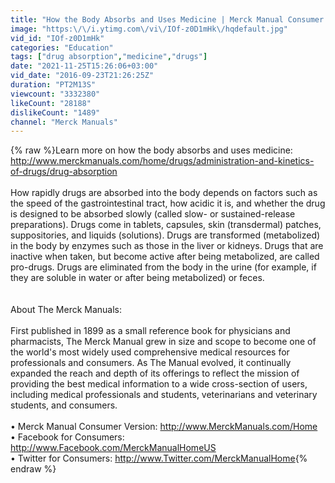 ```yaml
---
title: "How the Body Absorbs and Uses Medicine | Merck Manual Consumer Version"
image: "https:\/\/i.ytimg.com\/vi\/IOf-z0D1mHk\/hqdefault.jpg"
vid_id: "IOf-z0D1mHk"
categories: "Education"
tags: ["drug absorption","medicine","drugs"]
date: "2021-11-25T15:26:06+03:00"
vid_date: "2016-09-23T21:26:25Z"
duration: "PT2M13S"
viewcount: "3332380"
likeCount: "28188"
dislikeCount: "1489"
channel: "Merck Manuals"
---
```

{% raw %}Learn more on how the body absorbs and uses medicine: <a rel="nofollow" target="blank" href="http://www.merckmanuals.com/home/drugs/administration-and-kinetics-of-drugs/drug-absorption">http://www.merckmanuals.com/home/drugs/administration-and-kinetics-of-drugs/drug-absorption</a><br /><br />How rapidly drugs are absorbed into the body depends on factors such as the speed of the gastrointestinal tract, how acidic it is, and whether the drug is designed to be absorbed slowly (called slow- or sustained-release preparations). Drugs come in tablets, capsules, skin (transdermal) patches, suppositories, and liquids (solutions). Drugs are transformed (metabolized) in the body by enzymes such as those in the liver or kidneys. Drugs that are inactive when taken, but become active after being metabolized, are called pro-drugs. Drugs are eliminated from the body in the urine (for example, if they are soluble in water or after being metabolized) or feces.<br /><br /><br />About The Merck Manuals:<br /><br />First published in 1899 as a small reference book for physicians and pharmacists, The Merck Manual grew in size and scope to become one of the world's most widely used comprehensive medical resources for professionals and consumers. As The Manual evolved, it continually expanded the reach and depth of its offerings to reflect the mission of providing the best medical information to a wide cross-section of users, including medical professionals and students, veterinarians and veterinary students, and consumers. <br /><br />• Merck Manual Consumer Version: <a rel="nofollow" target="blank" href="http://www.MerckManuals.com/Home">http://www.MerckManuals.com/Home</a>   <br />• Facebook for Consumers: <a rel="nofollow" target="blank" href="http://www.Facebook.com/MerckManualHomeUS">http://www.Facebook.com/MerckManualHomeUS</a> <br />• Twitter for Consumers: <a rel="nofollow" target="blank" href="http://www.Twitter.com/MerckManualHome">http://www.Twitter.com/MerckManualHome</a>{% endraw %}
